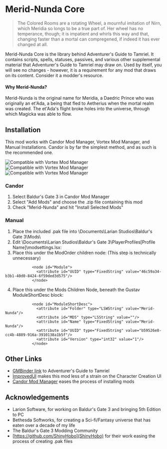 # Merid-Nunda Core
> The Colored Rooms are a rotating Wheel, a mournful imitation of Nirn, which Meridia so longs to be a true part of. Her wheel has no temperance, though; it is impatient and whirls this way and that, changing faster than a mortal can compregened, if indeed it has ever changed at all.

 Merid-Nunda Core is the library behind Adventurer's Guide to Tamriel. It contains scripts, spells, statuses, passives, and various other supplemental material that Adventurer's Guide to Tamriel may draw on. Used by itself, you will see no changes - however, it is a requirement for any mod that draws on its content. Consider it a modder's resource.

#### Why Merid-Nunda?
Merid-Nunda is the original name for Meridia, a Daedric Prince who was originally an et'Ada, a being that fled to Aetherius when the mortal realm was created. The et'Ada's flight broke holes into the universe, through which Magicka was able to flow.


## Installation
This mod works with Candor Mod Manager, Vortex Mod Manager, and Manual Installations. Candor is by far the simplest method, and as such is the recommended one.

![Compatible with Vortex Mod Manager](https://i.imgur.com/loTUWPA.png) ![Compatible with Vortex Mod Manager](https://i.imgur.com/UXk5kuH.png) ![Compatible with Vortex Mod Manager](https://i.imgur.com/loTUWPA.png)
### Candor
1. Select Baldur's Gate 3 in Candor Mod Manager
2. Select "Add Mods" and choose the .zip file containing this mod
3. Check "Merid-Nunda" and hit "Install Selected Mods"

### Manual
1. Place the included .pak file into \Documents\Larian Studios\Baldur's Gate 3\Mods\
2. Edit \Documents\Larian Studios\Baldur's Gate 3\PlayerProfiles\[Profile Name]\modsettings.lsx:
3. Place this under the ModOrder children node: (This step is technically unnecessary)
```
            <node id="Module">
              <attribute id="UUID" type="FixedString" value="46c59a34-b3b1-40d0-8424-6f59ded3d575"/>
            </node>
```
4. Place this under the Mods Children Node, beneath the Gustav ModuleShortDesc block:
```
            <node id="ModuleShortDesc">
              <attribute id="Folder" type="LSWString" value="Merid-Nunda"/>
              <attribute id="MD5" type="LSString" value=""/>
              <attribute id="Name" type="FixedString" value="Merid-Nunda"/>
              <attribute id="UUID" type="FixedString" value="b59526e8-cc4b-4889-916a-3910138a1b5f"/>
              <attribute id="Version" type="int32" value="1"/>
            </node>
```

## Other Links
- [GMBinder link](https://www.gmbinder.com/share/-L3u-2oe4GFo8GtXlRHC) to Adventurer's Guide to Tamriel
- [ImprovedUI](https://www.nexusmods.com/baldursgate3/mods/13) makes this mod less of a strain on the Character Creation UI
- [Candor Mod Manager](https://www.nexusmods.com/baldursgate3/mods/22) eases the process of installing mods

## Acknowledgements
- Larion Software, for working on Baldur's Gate 3 and bringing 5th Edition to PC
- Bethesda Softworks, for creating a Sci-fi/Fantasy universe that has eaten over a decade of my life
- The Baldur's Gate 3 Modding Community
- [https://github.com/ShinyHobo](ShinyHobo) for their work easing the process of creating .pak files
